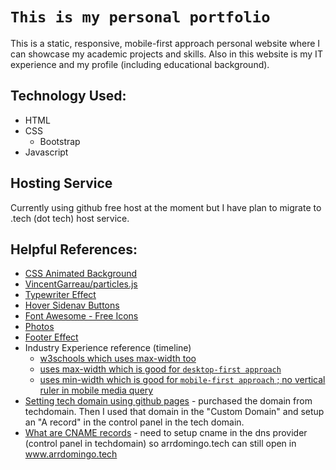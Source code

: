 # `This is my personal portfolio`

This is a static, responsive, mobile-first approach personal website where I can showcase my academic projects and skills. Also in this website is my IT experience and my profile (including educational background).

## Technology Used:

- HTML
- CSS
  - Bootstrap
- Javascript

## Hosting Service

Currently using github free host at the moment but I have plan to migrate to .tech (dot tech) host service.

## Helpful References:

- [CSS Animated Background](https://www.sliderrevolution.com/resources/css-animated-background/)
- [VincentGarreau/particles.js](https://github.com/VincentGarreau/particles.js/)
- [Typewriter Effect](https://css-tricks.com/snippets/css/typewriter-effect/)
- [Hover Sidenav Buttons](https://www.w3schools.com/howto/howto_css_sidenav_buttons.asp)
- [Font Awesome - Free Icons](https://fontawesome.com/icons?d=gallery&p=2&m=free)
- [Photos](https://unsplash.com/)
- [Footer Effect](https://www.littlesnippets.net/blog/some-css-menu-inspiration-using-animated-lines)
- Industry Experience reference (timeline)
  - [w3schools which uses max-width too](https://www.w3schools.com/howto/howto_css_timeline.asp)
  - [uses max-width which is good for `desktop-first approach`](https://codepen.io/togrul/pen/xwxodv)
  - [uses min-width which is good for `mobile-first approach` ; no vertical ruler in mobile media query](https://www.youtube.com/watch?v=zNccqv0g6Q4&t=10s)
- [Setting tech domain using github pages](https://www.youtube.com/watch?v=mhQ3nNdS-TE) - purchased the domain from techdomain. Then I used that domain in the "Custom Domain" and setup an "A record" in the control panel in the tech domain.
- [What are CNAME records](https://www.youtube.com/watch?v=ZXCQwdVgDno) - need to setup cname in the dns provider (control panel in techdomain) so arrdomingo.tech can still open in www.arrdomingo.tech
